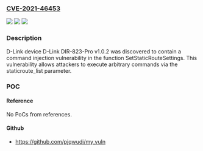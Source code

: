 ### [CVE-2021-46453](https://cve.mitre.org/cgi-bin/cvename.cgi?name=CVE-2021-46453)
![](https://img.shields.io/static/v1?label=Product&message=n%2Fa&color=blue)
![](https://img.shields.io/static/v1?label=Version&message=n%2Fa&color=blue)
![](https://img.shields.io/static/v1?label=Vulnerability&message=n%2Fa&color=brighgreen)

### Description

D-Link device D-Link DIR-823-Pro v1.0.2 was discovered to contain a command injection vulnerability in the function SetStaticRouteSettings. This vulnerability allows attackers to execute arbitrary commands via the staticroute_list parameter.

### POC

#### Reference
No PoCs from references.

#### Github
- https://github.com/pjqwudi/my_vuln

